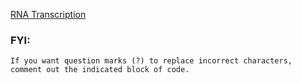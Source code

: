 [RNA Transcription](http://www.exercism.io/exercises/python/rna-transcription/readme)

### FYI:
    If you want question marks (?) to replace incorrect characters, comment out the indicated block of code.
